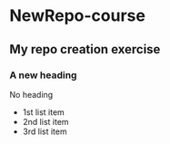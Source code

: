 # NewRepo-course
## My repo creation exercise
### A new heading
No heading
* 1st list item
* 2nd list item
* 3rd list item
